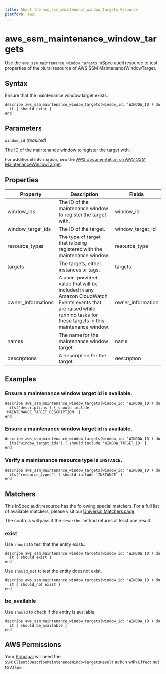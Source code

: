 ```yaml
---
title: About the aws_ssm_maintenance_window_targets Resource
platform: aws
---
```


# aws_ssm_maintenance_window_targets

Use the `aws_ssm_maintenance_window_targets` InSpec audit resource to test properties of the plural resource of AWS SSM MaintenanceWindowTarget.

## Syntax

Ensure that the maintenance window target exists.

    describe aws_ssm_maintenance_window_targets(window_id: 'WINDOW_ID') do
      it { should exist }
    end

## Parameters

`window_id` _(required)_

The ID of the maintenance window to register the target with.

For additional information, see the [AWS documentation on AWS SSM MaintenanceWindowTarget](https://docs.aws.amazon.com/AWSCloudFormation/latest/UserGuide/aws-resource-ssm-maintenancewindowtarget.html).

## Properties

| Property | Description | Fields | 
| --- | --- | --- |
| window_ids | The ID of the maintenance window to register the target with. | window_id |
| window_target_ids | The ID of the target. | window_target_id |
| resource_types | The type of target that is being registered with the maintenance window. | resource_type |
| targets | The targets, either instances or tags. | targets |
| owner_informations | A user-provided value that will be included in any Amazon CloudWatch Events events that are raised while running tasks for these targets in this maintenance window. | owner_information |
| names | The name for the maintenance window target. | name |
| descriptions | A description for the target. | description |

## Examples

### Ensure a maintenance window target id is available.
    describe aws_ssm_maintenance_window_targets(window_id: 'WINDOW_ID') do
      its('descriptions') { should include 'MAINTENANCE_TARGET_DESCRIPTION' }
    end

### Ensure a maintenance window target id is available.
    describe aws_ssm_maintenance_window_targets(window_id: 'WINDOW_ID') do
      its('window_target_ids') { should include 'WINDOW_TARGET_ID' }
    end

### Verify a maintenance resource type is `INSTANCE`.
    describe aws_ssm_maintenance_window_targets(window_id: 'WINDOW_ID') do
      its('resource_types') { should include 'INSTANCE' }
    end

## Matchers

This InSpec audit resource has the following special matchers. For a full list of available matchers, please visit our [Universal Matchers page](https://www.inspec.io/docs/reference/matchers/).

The controls will pass if the `describe` method returns at least one result.

### exist

Use `should` to test that the entity exists.

    describe aws_ssm_maintenance_window_targets(window_id: 'WINDOW_ID') do
      it { should exist }
    end

Use `should_not` to test the entity does not exist.

    describe aws_ssm_maintenance_window_targets(window_id: 'WINDOW_ID') do
      it { should_not exist }
    end

### be_available

Use `should` to check if the entity is available.

    describe aws_ssm_maintenance_window_targets(window_id: 'WINDOW_ID') do
      it { should be_available }
    end

## AWS Permissions

Your [Principal](https://docs.aws.amazon.com/IAM/latest/UserGuide/intro-structure.html#intro-structure-principal) will need the `SSM:Client:DescribeMaintenanceWindowTargetsResult` action with `Effect` set to `Allow`.